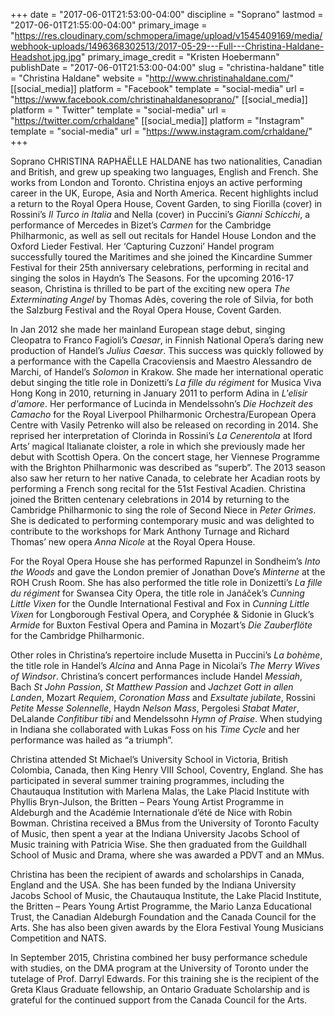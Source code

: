 +++
date = "2017-06-01T21:53:00-04:00"
discipline = "Soprano"
lastmod = "2017-06-01T21:55:00-04:00"
primary_image = "https://res.cloudinary.com/schmopera/image/upload/v1545409169/media/webhook-uploads/1496368302513/2017-05-29---Full---Christina-Haldane-Headshot.jpg.jpg"
primary_image_credit = "Kristen Hoebermann"
publishDate = "2017-06-01T21:53:00-04:00"
slug = "christina-haldane"
title = "Christina Haldane"
website = "http://www.christinahaldane.com/"
[[social_media]]
platform = "Facebook"
template = "social-media"
url = "https://www.facebook.com/christinahaldanesoprano/"
[[social_media]]
platform = " Twitter"
template = "social-media"
url = "https://twitter.com/crhaldane"
[[social_media]]
platform = "Instagram"
template = "social-media"
url = "https://www.instagram.com/crhaldane/"
+++

Soprano CHRISTINA RAPHAËLLE HALDANE has two nationalities, Canadian and British, and grew up speaking two languages, English and French. She works from London and Toronto. Christina enjoys an active performing career in the UK, Europe, Asia and North America. Recent highlights includ a return to the Royal Opera House, Covent Garden, to sing Fiorilla (cover) in Rossini’s *Il Turco in Italia* and Nella (cover) in Puccini’s *Gianni Schicchi*, a performance of Mercedes in Bizet’s *Carmen* for the Cambridge Philharmonic, as well as sell out recitals for Handel House London and the Oxford Lieder Festival. Her ‘Capturing Cuzzoni’ Handel program successfully toured the Maritimes and she joined the Kincardine Summer Festival for their 25th anniversary celebrations, performing in recital and singing the solos in Haydn’s The Seasons. For the upcoming 2016-17 season, Christina is thrilled to be part of the exciting new opera *The Exterminating Angel* by Thomas Adès, covering the role of Silvia, for both the Salzburg Festival and the Royal Opera House, Covent Garden.

In Jan 2012 she made her mainland European stage debut, singing Cleopatra to Franco Fagioli’s *Caesar*, in Finnish National Opera’s daring new production of Handel’s *Julius Caesar*. This success was quickly followed by a performance with the Capella Cracoviensis and Maestro Alessandro de Marchi, of Handel’s *Solomon* in Krakow. She made her international operatic debut singing the title role in Donizetti’s *La fille du régiment* for Musica Viva Hong Kong in 2010, returning in January 2011 to perform Adina in *L'elisir d'amore*. Her performance of Lucinda in Mendelssohn’s *Die Hochzeit des Camacho* for the Royal Liverpool Philharmonic Orchestra/European Opera Centre with Vasily Petrenko will also be released on recording in 2014. She reprised her interpretation of Clorinda in Rossini’s *La Cenerentola* at Iford Arts’ magical Italianate cloister, a role in which she previously made her debut with Scottish Opera. On the concert stage, her Viennese Programme with the Brighton Philharmonic was described as “superb”. The 2013 season also saw her return to her native Canada, to celebrate her Acadian roots by performing a French song recital for the 51st Festival Acadien. Christina joined the Britten centenary celebrations in 2014 by returning to the Cambridge Philharmonic to sing the role of Second Niece in *Peter Grimes*. She is dedicated to performing contemporary music and was delighted to contribute to the workshops for Mark Anthony Turnage and Richard Thomas’ new opera *Anna Nicole* at the Royal Opera House.

For the Royal Opera House she has performed Rapunzel in Sondheim’s *Into the Woods* and gave the London premier of Jonathan Dove’s *Minterne* at the ROH Crush Room. She has also performed the title role in Donizetti’s *La fille du régiment* for Swansea City Opera, the title role in Janáček’s *Cunning Little Vixen* for the Oundle International Festival and Fox in *Cunning Little Vixen* for Longborough Festival Opera, and Coryphée & Sidonie in Gluck’s *Armide* for Buxton Festival Opera and Pamina in Mozart’s *Die Zauberflöte* for the Cambridge Philharmonic.

Other roles in Christina’s repertoire include Musetta in Puccini’s *La bohème*, the title role in Handel’s *Alcina* and Anna Page in Nicolai’s *The Merry Wives of Windsor*. Christina’s concert performances include Handel *Messiah*, Bach *St John Passion*, *St Matthew Passion* and *Jachzet Gott in allen Landen*, Mozart *Requiem*, *Coronation Mass* and *Exsultate jubilate*, Rossini *Petite Messe Solennelle*, Haydn *Nelson Mass*, Pergolesi *Stabat Mater*, DeLalande *Confitibur tibi* and Mendelssohn *Hymn of Praise*. When studying in Indiana she collaborated with Lukas Foss on his *Time Cycle* and her performance was hailed as “a triumph”.

Christina attended St Michael’s University School in Victoria, British Colombia, Canada, then King Henry VIII School, Coventry, England. She has participated in several summer training programmes, including the Chautauqua Institution with Marlena Malas, the Lake Placid Institute with Phyllis Bryn-Julson, the Britten – Pears Young Artist Programme in Aldeburgh and the Académie Internationale d’été de Nice with Robin Bowman. Christina received a BMus from the University of Toronto Faculty of Music, then spent a year at the Indiana University Jacobs School of Music training with Patricia Wise. She then graduated from the Guildhall School of Music and Drama, where she was awarded a PDVT and an MMus.

Christina has been the recipient of awards and scholarships in Canada, England and the USA. She has been funded by the Indiana University Jacobs School of Music, the Chautauqua Institute, the Lake Placid Institute, the Britten – Pears Young Artist Programme, the Mario Lanza Educational Trust, the Canadian Aldeburgh Foundation and the Canada Council for the Arts. She has also been given awards by the Elora Festival Young Musicians Competition and NATS.

In September 2015, Christina combined her busy performance schedule with studies, on the DMA program at the University of Toronto under the tutelage of Prof. Darryl Edwards. For this training she is the recipient of the Greta Klaus Graduate fellowship, an Ontario Graduate Scholarship and is grateful for the continued support from the Canada Council for the Arts.
